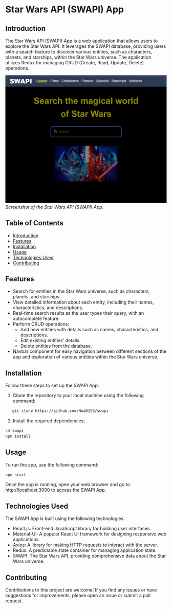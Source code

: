 # Star Wars API (SWAPI) App

## Introduction

The Star Wars API (SWAPI) App is a web application that allows users to explore the Star Wars API. It leverages the SWAPI database, providing users with a search feature to discover various entities, such as characters, planets, and starships, within the Star Wars universe. The application utilizes Redux for managing CRUD (Create, Read, Update, Delete) operations.

![App Screenshot](/media/screenshot.png)
_Screenshot of the Star Wars API (SWAPI) App._

## Table of Contents

- [Introduction](#introduction)
- [Features](#features)
- [Installation](#installation)
- [Usage](#usage)
- [Technologies Used](#technologies-used)
- [Contributing](#contributing)

## Features

- Search for entities in the Star Wars universe, such as characters, planets, and starships.
- View detailed information about each entity, including their names, characteristics, and descriptions.
- Real-time search results as the user types their query, with an autocomplete feature.
- Perform CRUD operations:
  - Add new entities with details such as names, characteristics, and descriptions.
  - Edit existing entities' details.
  - Delete entities from the database.
- Navbar component for easy navigation between different sections of the app and exploration of various entities within the Star Wars universe.

## Installation

Follow these steps to set up the SWAPI App:

1. Clone the repository to your local machine using the following command:

```bash
   git clone https://github.com/NoaD159/swapi
```

2. Install the required dependencies:

```bash
cd swapi
npm install
```

## Usage

To run the app, use the following command:

```bash
npm start
```

Once the app is running, open your web browser and go to http://localhost:3000 to access the SWAPI App.

## Technologies Used

The SWAPI App is built using the following technologies:

- React.js: Front-end JavaScript library for building user interfaces.
- Material-UI: A popular React UI framework for designing responsive web applications.
- Axios: A library for making HTTP requests to interact with the server.
- Redux: A predictable state container for managing application state.
- SWAPI: The Star Wars API, providing comprehensive data about the Star Wars universe.

## Contributing

Contributions to this project are welcome! If you find any issues or have suggestions for improvements, please open an issue or submit a pull request.
